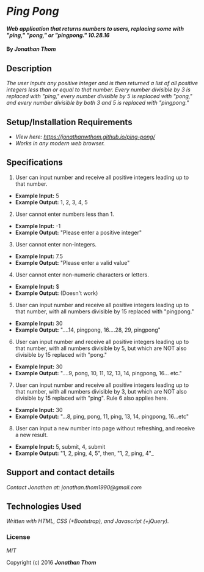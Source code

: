 # _Ping Pong_

#### _Web application that returns numbers to users, replacing some with "ping," "pong," or "pingpong." 10.28.16_

#### By _**Jonathan Thom**_

## Description

_The user inputs any positive integer and is then returned a list of all positive integers less than or equal to that number. Every number divisible by 3 is replaced with "ping," every number divisible by 5 is replaced with "pong," and every number divisible by both 3 and 5 is replaced with "pingpong."_

## Setup/Installation Requirements

* _View here: https://jonathanwthom.github.io/ping-pong/_
* _Works in any modern web browser._

## Specifications

1. User can input number and receive all positive integers leading up to that number.
  * <b>Example Input:</b> 5
  * <b>Example Output:</b> 1, 2, 3, 4, 5

2. User cannot enter numbers less than 1.
  * <b>Example Input:</b> -1
  * <b>Example Output:</b> "Please enter a positive integer"

3. User cannot enter non-integers.
  * <b>Example Input:</b> 7.5
  * <b>Example Output:</b> "Please enter a valid value"

4. User cannot enter non-numeric characters or letters.
  * <b>Example Input:</b> $
  * <b>Example Output:</b> (Doesn't work)

5. User can input number and receive all positive integers leading up to that number, with all numbers divisible by 15 replaced with "pingpong."
  * <b>Example Input:</b> 30
  * <b>Example Output:</b> "....14, pingpong, 16....28, 29, pingpong"

6. User can input number and receive all positive integers leading up to that number, with all numbers divisible by 5, but which are NOT also divisible by 15 replaced with "pong."
  * <b>Example Input:</b> 30
  * <b>Example Output:</b> "....9, pong, 10, 11, 12, 13, 14, pingpong, 16... etc."

7. User can input number and receive all positive integers leading up to that number, with all numbers divisible by 3, but which are NOT also divisible by 15 replaced with "ping". Rule 6 also applies here.
  * <b>Example Input:</b> 30
  * <b>Example Output:</b> "...8, ping, pong, 11, ping, 13, 14, pingpong, 16...etc"

8. User can input a new number into page without refreshing, and receive a new result.
  * <b>Example Input:</b> 5, submit, 4, submit
  * <b>Example Output:</b> "1, 2, ping, 4, 5", then, "1, 2, ping, 4"_

## Support and contact details

_Contact Jonathan at: jonathan.thom1990@gmail.com_

## Technologies Used

_Written with HTML, CSS (+Bootstrap), and Javascript (+jQuery)._

### License

*MIT*

Copyright (c) 2016 **_Jonathan Thom_**
